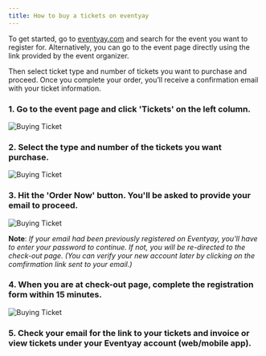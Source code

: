 ```yaml
---
title: How to buy a tickets on eventyay
---
```


To get started, go to [eventyay.com](eventyay.com) and search for the event you want to register for. Alternatively, you can go to the event page directly using the link provided by the event organizer. 

Then select ticket type and number of tickets you want to purchase and proceed. Once you complete your order, you’ll receive a confirmation email with your ticket information. 

### 1. Go to the event page and click 'Tickets' on the left column.  
![Buying Ticket](/images/how-to-buy-ticket1.png)

### 2. Select the type and number of the tickets you want purchase.
![Buying Ticket](/images/how-to-buy-ticket2.png)

### 3. Hit the 'Order Now' button. You'll be asked to provide your email to proceed. 
![Buying Ticket](/images/how-to-buy-ticket3.png)

**Note**: *If your email had been previously registered on Eventyay, you'll have to enter your password to continue.
If not, you will be re-directed to the check-out page. (You can verify your new account later by clicking on the comfirmation link sent to your email.)*

### 4. When you are at check-out page, complete the registration form within 15 minutes.
![Buying Ticket](/images/how-to-buy-ticket4.png)

### 5. Check your email for the link to your tickets and invoice or view tickets under your Eventyay account (web/mobile app). 

